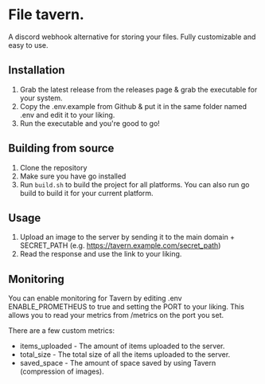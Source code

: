 # File tavern.
A discord webhook alternative for storing your files. Fully customizable and easy to use.


## Installation
1. Grab the latest release from the releases page & grab the executable for your system.
2. Copy the .env.example from Github & put it in the same folder named .env and edit it to your liking.
3. Run the executable and you're good to go!

## Building from source
1. Clone the repository
2. Make sure you have go installed
3. Run `build.sh` to build the project for all platforms. You can also run go build to build it for your current platform.

## Usage
1. Upload an image to the server by sending it to the main domain + SECRET_PATH (e.g. https://tavern.example.com/secret_path)
2. Read the response and use the link to your liking.

## Monitoring
You can enable monitoring for Tavern by editing .env ENABLE_PROMETHEUS to true and setting the PORT to your liking.
This allows you to read your metrics from /metrics on the port you set.

There are a few custom metrics:
- items_uploaded - The amount of items uploaded to the server.
- total_size - The total size of all the items uploaded to the server.
- saved_space - The amount of space saved by using Tavern (compression of images).